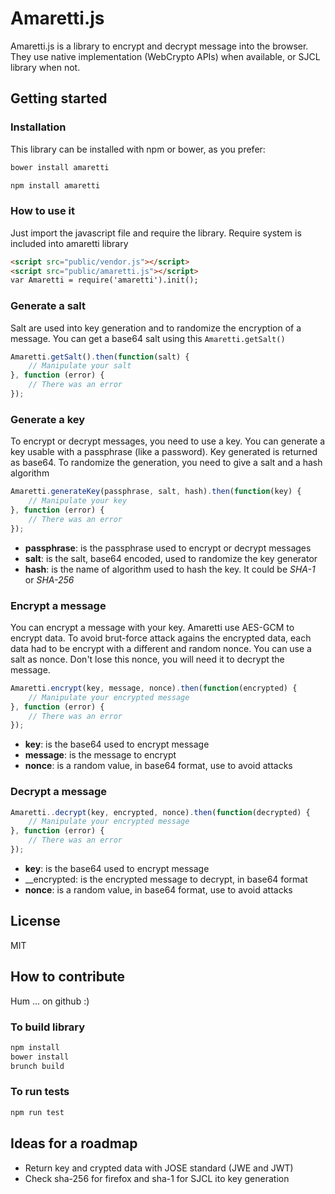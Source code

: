 # Amaretti.js

Amaretti.js is a library to encrypt and decrypt message into the browser. They use native implementation (WebCrypto APIs) when available, or SJCL library when not.

## Getting started

### Installation

This library can be installed with npm or bower, as you prefer:

```bash
bower install amaretti
```

```bash
npm install amaretti
```

### How to use it

Just import the javascript file and require the library. Require system is included into amaretti library

```html
<script src="public/vendor.js"></script>
<script src="public/amaretti.js"></script>
var Amaretti = require('amaretti').init();
```

### Generate a salt

Salt are used into key generation and to randomize the encryption of a message. You can get a base64 salt using this `Amaretti.getSalt()`

```javascript
Amaretti.getSalt().then(function(salt) {
	// Manipulate your salt
}, function (error) {
	// There was an error
});
```

### Generate a key

To encrypt or decrypt messages, you need to use a key. You can generate a key usable with a passphrase (like a password). Key generated is returned as base64. To randomize the generation, you need to give a salt and a hash algorithm

```javascript
Amaretti.generateKey(passphrase, salt, hash).then(function(key) {
	// Manipulate your key
}, function (error) {
	// There was an error
});
```
 * __passphrase__: is the passphrase used to encrypt or decrypt messages
 * __salt__: is the salt, base64 encoded, used to randomize the key generator
 * __hash__: is the name of algorithm used to hash the key. It could be _SHA-1_ or _SHA-256_

### Encrypt a message

You can encrypt a message with your key. Amaretti use AES-GCM to encrypt data. To avoid brut-force attack agains the encrypted data, each data had to be encrypt with a different and random nonce. You can use a salt as nonce. Don't lose this nonce, you will need it to decrypt the message.

```javascript
Amaretti.encrypt(key, message, nonce).then(function(encrypted) {
	// Manipulate your encrypted message
}, function (error) {
	// There was an error
});
```
 * __key__: is the base64 used to encrypt message
 * __message__: is the message to encrypt
 * __nonce__: is a random value, in base64 format, use to avoid attacks

### Decrypt a message

```javascript
Amaretti..decrypt(key, encrypted, nonce).then(function(decrypted) {
	// Manipulate your encrypted message
}, function (error) {
	// There was an error
});
```

 * __key__: is the base64 used to encrypt message
 * __encrypted: is the encrypted message to decrypt, in base64 format
 * __nonce__: is a random value, in base64 format, use to avoid attacks

## License

MIT

## How to contribute

Hum ... on github :)

### To build library

```bash
npm install
bower install
brunch build
```

### To run tests

```bash
npm run test
```

## Ideas for a roadmap

* Return key and crypted data with JOSE standard (JWE and JWT)
* Check sha-256 for firefox and sha-1 for SJCL ito key generation
